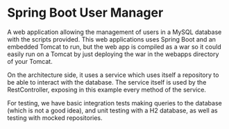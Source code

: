 # Spring Boot User Manager
A web application allowing the management of users in a MySQL database with the scripts provided.
This web applications uses Spring Boot and an embedded Tomcat to run, but the web app is compiled as a war 
so it could easily run on a Tomcat by just deploying the war in the webapps directory of your Tomcat.

On the architecture side, it uses a service which uses itself a repository to be able to interact with the database.
The service itself is used by the RestController, exposing in this example every method of the service.

For testing, we have basic integration tests making queries to the database (which is not a good idea), and unit testing
with a H2 database, as well as testing with mocked repositories.